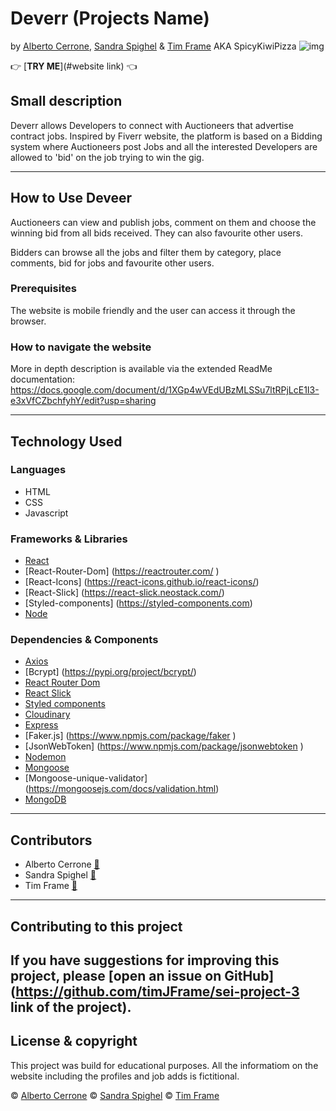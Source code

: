 # Deverr (Projects Name)
by [Alberto Cerrone](www.linkedin.com/in/alberto-cerrone), [Sandra Spighel](https://www.linkedin.com/in/sandraspighel/) & [Tim Frame](https://www.linkedin.com/in/tim-frame-187241100/) AKA SpicyKiwiPizza
![img](https://img.shields.io/badge/version-v%201.0.0-blue)


👉 [<b>TRY ME</b>](#website link) 👈

## Small description
Deverr allows Developers to connect with Auctioneers that advertise contract jobs.
Inspired by Fiverr website, the platform is based on a Bidding system where Auctioneers post Jobs and all the interested Developers are allowed to 'bid' on the job trying to win the gig.

---
## How to Use Deveer

Auctioneers can view and publish jobs, comment on them and choose the winning bid from all bids received.  They can also favourite other users.

Bidders can browse all the jobs and filter them by category, place comments, bid for jobs and favourite other users.
### Prerequisites
The website is mobile friendly and the user can access it through the browser. 
### How to navigate the website
More in depth description is available via the extended ReadMe documentation: https://docs.google.com/document/d/1XGp4wVEdUBzMLSSu7ltRPjLcE1I3-e3xVfCZbchfyhY/edit?usp=sharing

---
## Technology Used

### Languages 
* HTML
* CSS
* Javascript
### Frameworks & Libraries
* [React](https://reactjs.org/)
* [React-Router-Dom] (https://reactrouter.com/ )
* [React-Icons] (https://react-icons.github.io/react-icons/)
* [React-Slick] (https://react-slick.neostack.com/)
* [Styled-components] (https://styled-components.com)
* [Node](https://nodejs.org/en/)

### Dependencies & Components 
* [Axios](https://github.com/axios/axios)
* [Bcrypt] (https://pypi.org/project/bcrypt/) 
* [React Router Dom](https://reactrouter.com/)
* [React Slick ](http://kenwheeler.github.io/slick/ )
* [Styled components ](https://styled-components.com) 
* [Cloudinary](https://cloudinary.com/documentation)
* [Express ](https://www.react.express/ )
* [Faker.js] (https://www.npmjs.com/package/faker ) 
* [JsonWebToken] (https://www.npmjs.com/package/jsonwebtoken )
* [Nodemon ](https://nodemon.io/ )
* [Mongoose ](https://mongoosejs.com/) 
* [Mongoose-unique-validator] (https://mongoosejs.com/docs/validation.html) 
* [MongoDB](https://www.mongodb.com/)
---
## Contributors
* Alberto Cerrone [📧](mailto:cerrone.alberto93@gmail.com)
* Sandra Spighel [📧](mailto:s.spighel@gmail.com)
* Tim Frame [📧](mailto:t.f.retouching@gmail.com)
---
## Contributing to this project
If you have suggestions for improving this project, please [open an issue on GitHub](https://github.com/timJFrame/sei-project-3 link of the project).
---
## License & copyright
This project was build for educational purposes. All the informatiom on the website including the profiles and job adds is fictitional. 

©️ [Alberto Cerrone](www.linkedin.com/in/alberto-cerrone)
©️ [Sandra Spighel](https://www.linkedin.com/in/sandraspighel)
©️ [Tim Frame](https://www.linkedin.com/in/tim-frame-187241100/)


